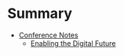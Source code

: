 # Summary

* [Conference Notes](notes.md)
    * [Enabling the Digital Future](notes.md#enabling-the-digital-future)
